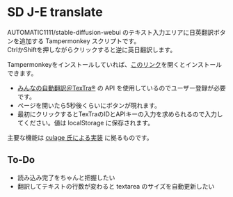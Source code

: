 # SD J-E translate


AUTOMATIC1111/stable-diffusion-webui のテキスト入力エリアに日英翻訳ボタンを追加する Tampermonkey スクリプトです。  
CtrlかShiftを押しながらクリックすると逆に英日翻訳します。

Tampermonkeyをインストールしていれば、[このリンク](https://github.com/hetima/SD-JE-translate/raw/main/SD_J-E_translate.user.js)を開くとインストールできます。

- [みんなの自動翻訳＠TexTra®](https://mt-auto-minhon-mlt.ucri.jgn-x.jp/) の API を使用しているのでユーザー登録が必要です。
- ページを開いたら5秒後くらいにボタンが現れます。
- 最初にクリックするとTexTraのIDとAPIキーの入力を求められるので入力してください。値は localStorage に保存されます。

主要な機能は [culage 氏による実装](https://github.com/culage/stable-diffusion-webui/commit/65c3ca77c392ff87370f691e1af4c080a894e967) に拠るものです。

## To-Do
- 読み込み完了をちゃんと把握したい
- 翻訳してテキストの行数が変わると textarea のサイズを自動更新したい